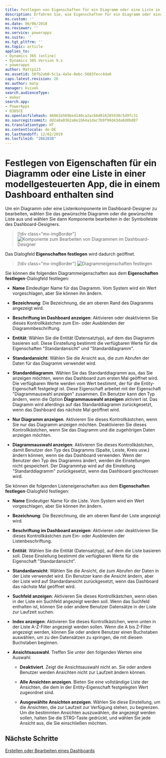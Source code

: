 ```yaml
---
title: Festlegen von Eigenschaften für ein Diagramm oder eine Liste in einer modellgesteuerten App, die in einem Dashboard enthalten sind, in Power Apps | Microsoft-Dokumentation
description: Erfahren Sie, wie Eigenschaften für ein Diagramm oder eine Liste, die in einem Dashboard enthalten sind, festgelegt werden
ms.custom: ''
ms.date: 06/06/2018
ms.reviewer: ''
ms.service: powerapps
ms.suite: ''
ms.tgt_pltfrm: ''
ms.topic: article
applies_to:
- Dynamics 365 (online)
- Dynamics 365 Version 9.x
- powerapps
author: Mattp123
ms.assetid: 50fb2ab0-5c1a-4a5e-8ebc-5603fecc4da0
caps.latest.revision: 26
ms.author: matp
manager: kvivek
search.audienceType:
- maker
search.app:
- PowerApps
- D365CE
ms.openlocfilehash: 46861b569be4140ca2ac66d016285930c5d9fc31
ms.sourcegitcommit: dd2a8a0362a8e1b64a1dac7b9f98d43da8d0bd87
ms.translationtype: HT
ms.contentlocale: de-DE
ms.lasthandoff: 12/02/2019
ms.locfileid: "2862838"
---
```

# <a name="set-properties-for-a-model-driven-app-chart-or-list-included-in-a-dashboard"></a>Festlegen von Eigenschaften für ein Diagramm oder eine Liste in einer modellgesteuerten App, die in einem Dashboard enthalten sind

Um ein Diagramm oder eine Listenkomponente im Dashboard-Designer zu bearbeiten, wählen Sie das gewünschte Diagramm oder die gewünschte Liste aus und wählen Sie dann Komponente bearbeiten in der Symbolleiste des Dashboard-Designers.   
  > [!div class="mx-imgBorder"] 
  > ![Komponente zum Bearbeiten von Diagrammen im Dashboard-Designer](media/dashboard-chart-select.png)

Das Dialogfeld **Eigenschaften festlegen** wird dadurch geöffnet.

  > [!div class="mx-imgBorder"] 
  > ![Diagrammeigenschaften festlegen](media/set-properties-chart.png)  
 
Sie können die folgenden Diagrammeigenschaften aus dem **Eigenschaften festlegen**-Dialogfeld festlegen:  
  
- **Name** Eindeutiger Name für das Diagramm. Vom System wird ein Wert vorgeschlagen, aber Sie können ihn ändern.  
  
- **Bezeichnung**: Die Bezeichnung, die am oberen Rand des Diagramms angezeigt wird.  
  
- **Beschriftung im Dashboard anzeigen**: Aktivieren oder deaktivieren Sie dieses Kontrollkästchen zum Ein- oder Ausblenden der Diagrammbeschriftung.  
  
- **Entität**: Wählen Sie die Entität (Datensatztyp), auf dem das Diagramm basieren soll. Diese Einstellung bestimmt die verfügbaren Werte für die Eigenschaften "Standardansicht" und "Standarddiagramm".  
  
- **Standardansicht**: Wählen Sie die Ansicht aus, die zum Abrufen der Daten für das Diagramm verwendet wird.  
  
- **Standarddiagramm**. Wählen Sie das Standarddiagramm aus, das Sie anzeigen möchten, wenn das Dashboard zum ersten Mal geöffnet wird. Die verfügbaren Werte werden vom Wert bestimmt, der für die Entity-Eigenschaft festgelegt ist. Diese Eigenschaft arbeitet mit der Eigenschaft "Diagrammauswahl anzeigen" zusammen. Ein Benutzer kann den Typ ändern, wenn die Option **Diagrammauswahl anzeigen** aktiviert ist. Das Diagramm wird allerdings auf das Standarddiagramm zurückgesetzt, wenn das Dashboard das nächste Mal geöffnet wird.  
  
- **Nur Diagramm anzeigen**. Aktivieren Sie dieses Kontrollkästchen, wenn Sie nur das Diagramm anzeigen möchten. Deaktivieren Sie dieses Kontrollkästchen, wenn Sie das Diagramm und die zugehörigen Daten anzeigen möchten.  
  
- **Diagrammauswahl anzeigen**: Aktivieren Sie dieses Kontrollkästchen, damit Benutzer den Typ des Diagramms (Spalte, Leiste, Kreis usw.) ändern können, wenn sie das Dashboard verwenden. Wenn der Benutzer den Typ des Diagramms ändert, werden die Einstellungen nicht gespeichert. Der Diagrammtyp wird auf die Einstellung "Standarddiagramm" zurückgesetzt, wenn das Dashboard geschlossen wird.  
  
Sie können die folgenden Listeneigenschaften aus dem **Eigenschaften festlegen**-Dialogfeld festlegen:  
  
- **Name** Eindeutiger Name für die Liste. Vom System wird ein Wert vorgeschlagen, aber Sie können ihn ändern.  
  
- **Bezeichnung**: Die Bezeichnung, die am oberen Rand der Liste angezeigt wird.  
  
- **Beschriftung im Dashboard anzeigen**: Aktivieren oder deaktivieren Sie dieses Kontrollkästchen zum Ein- oder Ausblenden der Listenbeschriftung.  
  
- **Entität**: Wählen Sie die Entität (Datensatztyp), auf dem die Liste basieren soll. Diese Einstellung bestimmt die verfügbaren Werte für die Eigenschaft "Standardansicht".  
  
- **Standardansicht**: Wählen Sie die Ansicht, die zum Abrufen der Daten in der Liste verwendet wird. Ein Benutzer kann die Ansicht ändern, aber der Liste wird auf Standardansicht zurückgesetzt, wenn das Dashboard das nächste Mal geöffnet wird.  
  
- **Suchfeld anzeigen**: Aktivieren Sie dieses Kontrollkästchen, wenn oben in der Liste ein Suchfeld angezeigt werden soll. Wenn das Suchfeld enthalten ist, können Sie oder andere Benutzer Datensätze in der Liste zur Laufzeit suchen.  
  
- **Index anzeigen**: Aktivieren Sie dieses Kontrollkästchen, wenn unten in der Liste A-Z-Filter angezeigt werden sollen. Wenn die A bis Z-Filter angezeigt werden, können Sie oder andere Benutzer einen Buchstaben auswählen, um zu den Datensätzen zu springen, die mit diesem Buchstaben beginnen.  
  
- **Ansichtsauswahl**. Treffen Sie unter den folgenden Werten eine Auswahl:  
  
    - **Deaktiviert**. Zeigt die Ansichtsauswahl nicht an. Sie oder andere Benutzer werden Ansichten nicht zur Laufzeit ändern können.  
  
    - **Alle Ansichten anzeigen**. Bieten Sie eine vollständige Liste der Ansichten, die dem in der Entity-Eigenschaft festgelegten Wert zugeordnet sind.  
  
    - **Ausgewählte Ansichten anzeigen**. Wählen Sie diese Einstellung, um die Ansichten, die zur Laufzeit zur Verfügung stehen, zu begrenzen. Um die bestimmten Ansichten auszuwählen, die angezeigt werden sollen, halten Sie die STRG-Taste gedrückt, und wählen Sie jede Ansicht aus, die Sie einschließen möchten.  
 
## <a name="next-steps"></a>Nächste Schritte  
 [Erstellen oder Bearbeiten eines Dashboards](create-edit-dashboards.md)
